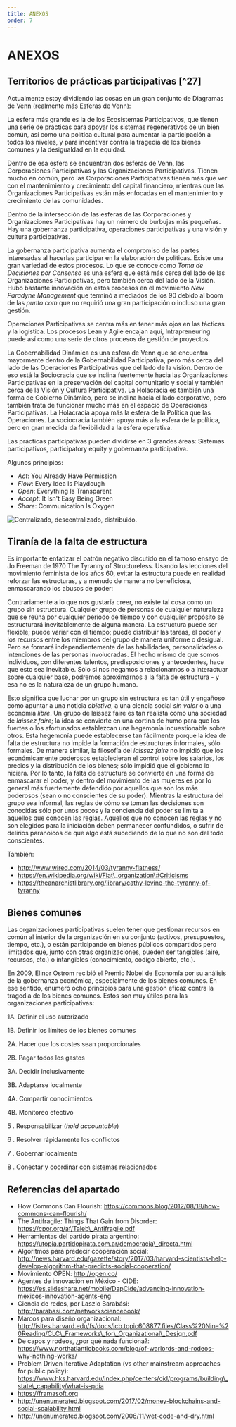 ```yaml
---
title: ANEXOS
order: 7
---
```


# ANEXOS

## Territorios de prácticas participativas [^27]

Actualmente estoy dividiendo las cosas en un gran conjunto de Diagramas de Venn (realmente más Esferas de Venn):

La esfera más grande es la de los Ecosistemas Participativos, que tienen una serie de prácticas para apoyar los sistemas regenerativos de un bien común, así como una política cultural para aumentar la participación a todos los niveles, y para incentivar contra la tragedia de los bienes comunes y la desigualdad en la equidad.

Dentro de esa esfera se encuentran dos esferas de Venn, las Corporaciones Participativas y las Organizaciones Participativas. Tienen mucho en común, pero las Corporaciones Participativas tienen más que ver con el mantenimiento y crecimiento del capital financiero, mientras que las Organizaciones Participativas están más enfocadas en el mantenimiento y crecimiento de las comunidades.

Dentro de la intersección de las esferas de las Corporaciones y Organizaciones Participativas hay un número de burbujas más pequeñas. Hay una gobernanza participativa, operaciones participativas y una visión y cultura participativas.

La gobernanza participativa aumenta el compromiso de las partes interesadas al hacerlas participar en la elaboración de políticas. Existe una gran variedad de estos procesos. Lo que se conoce como _Toma de Decisiones por Consenso_ es una esfera que está más cerca del lado de las Organizaciones Participativas, pero también cerca del lado de la Visión. Hubo bastante innovación en estos procesos en el movimiento _New Paradyne Management_ que terminó a mediados de los 90 debido al boom de las _punto com_ que no requirió una gran participación o incluso una gran gestión.

Operaciones Participativas se centra más en tener más ojos en las tácticas y la logística. Los procesos Lean y Agile encajan aquí, Intrapreneuring puede así como una serie de otros procesos de gestión de proyectos.

La Gobernabilidad Dinámica es una esfera de Venn que se encuentra mayormente dentro de la Gobernabilidad Participativa, pero más cerca del lado de las Operaciones Participativas que del lado de la visión. Dentro de eso está la Sociocracia que se inclina fuertemente hacia las Organizaciones Participativas en la preservación del capital comunitario y social y también cerca de la Visión y Cultura Participativa. La Holacracia es también una forma de Gobierno Dinámico, pero se inclina hacia el lado corporativo, pero también trata de funcionar mucho más en el espacio de Operaciones Participativas. La Holacracia apoya más la esfera de la Política que las Operaciones. La sociocracia también apoya más a la esfera de la política, pero en gran medida da flexibilidad a la esfera operativa.

Las prácticas participativas pueden dividirse en 3 grandes áreas: Sistemas participativos, participatory equity y gobernanza participativa.

Algunos principios:

- _Act_: You Already Have Permission
- _Flow_: Every Idea Is Playdough
- _Open_: Everything Is Transparent
- _Accept_: It Isn't Easy Being Green
- _Share_: Communication Is Oxygen

![Centralizado, descentralizado, distribuido.](../images/decentralized.png)

## Tiranía de la falta de estructura

Es importante enfatizar el patrón negativo discutido en el famoso ensayo de Jo Freeman de 1970 The Tyranny of Structureless. Usando las lecciones del movimiento feminista de los años 60, evitar la estructura puede en realidad reforzar las estructuras, y a menudo de manera no beneficiosa, enmascarando los abusos de poder:

Contrariamente a lo que nos gustaría creer, no existe tal cosa como un grupo sin estructura. Cualquier grupo de personas de cualquier naturaleza que se reúna por cualquier período de tiempo y con cualquier propósito se estructurará inevitablemente de alguna manera. La estructura puede ser flexible; puede variar con el tiempo; puede distribuir las tareas, el poder y los recursos entre los miembros del grupo de manera uniforme o desigual. Pero se formará independientemente de las habilidades, personalidades o intenciones de las personas involucradas. El hecho mismo de que somos individuos, con diferentes talentos, predisposiciones y antecedentes, hace que esto sea inevitable. Sólo si nos negamos a relacionarnos o a interactuar sobre cualquier base, podremos aproximarnos a la falta de estructura - y esa no es la naturaleza de un grupo humano.

Esto significa que luchar por un grupo sin estructura es tan útil y engañoso como apuntar a una noticia _objetiva_, a una ciencia social _sin valor_ o a una economía _libre_. Un grupo de laissez faire es tan realista como una sociedad de _laissez faire_; la idea se convierte en una cortina de humo para que los fuertes o los afortunados establezcan una hegemonía incuestionable sobre otros. Esta hegemonía puede establecerse tan fácilmente porque la idea de falta de estructura no impide la formación de estructuras informales, sólo formales. De manera similar, la filosofía del _laissez faire_ no impidió que los económicamente poderosos establecieran el control sobre los salarios, los precios y la distribución de los bienes; sólo impidió que el gobierno lo hiciera. Por lo tanto, la falta de estructura se convierte en una forma de enmascarar el poder, y dentro del movimiento de las mujeres es por lo general más fuertemente defendido por aquellos que son los más poderosos (sean o no conscientes de su poder). Mientras la estructura del grupo sea informal, las reglas de cómo se toman las decisiones son conocidas sólo por unos pocos y la conciencia del poder se limita a aquellos que conocen las reglas. Aquellos que no conocen las reglas y no son elegidos para la iniciación deben permanecer confundidos, o sufrir de delirios paranoicos de que algo está sucediendo de lo que no son del todo conscientes.

También:

- http://www.wired.com/2014/03/tyranny-flatness/
- https://en.wikipedia.org/wiki/Flat\_organization\#Criticisms
- https://theanarchistlibrary.org/library/cathy-levine-the-tyranny-of-tyranny

## Bienes comunes

Las organizaciones participativas suelen tener que gestionar recursos en común al interior de la organización en su conjunto (activos, presupuestos, tiempo, etc.), o están participando en bienes públicos compartidos pero limitados que, junto con otras organizaciones, pueden ser tangibles (aire, recursos, etc.) o intangibles (conocimiento, código abierto, etc.).

En 2009, Elinor Ostrom recibió el Premio Nobel de Economía por su análisis de la gobernanza económica, especialmente de los bienes comunes. En ese sentido, enumeró ocho principios para una gestión eficaz contra la tragedia de los bienes comunes. Estos son muy útiles para las organizaciones participativas:

1A. Definir el uso autorizado

1B. Definir los límites de los bienes comunes

2A. Hacer que los costes sean proporcionales

2B. Pagar todos los gastos

3A. Decidir inclusivamente

3B. Adaptarse localmente

4A. Compartir conocimientos

4B. Monitoreo efectivo

5 . Responsabilizar (_hold accountable_)

6 . Resolver rápidamente los conflictos

7 . Gobernar localmente

8 . Conectar y coordinar con sistemas relacionados

## Referencias del apartado

- How Commons Can Flourish: https://commons.blog/2012/08/18/how-commons-can-flourish/
- The Antifragile: Things That Gain from Disorder: https://cpor.org/af/Taleb\_Antifragile.pdf
- Herramientas del partido pirata argentino: https://utopia.partidopirata.com.ar/democracia\_directa.html
- Algoritmos para predecir cooperación social: http://news.harvard.edu/gazette/story/2017/03/harvard-scientists-help-develop-algorithm-that-predicts-social-cooperation/
- Movimiento OPEN: http://open.co/
- Agentes de innovación en México - CIDE: https://es.slideshare.net/mobile/DapCide/advancing-innovation-mexicos-innovation-agents-eng
- Ciencia de redes, por Laszlo Barabási: http://barabasi.com/networksciencebook/
- Marcos para diseño organizacional: http://isites.harvard.edu/fs/docs/icb.topic608877.files/Class%20Nine%20Reading/CLC\_Frameworks\_for\_Organizational\_Design.pdf
- De capos y rodeos, ¿por qué nada funciona?: https://www.northatlanticbooks.com/blog/of-warlords-and-rodeos-why-nothing-works/
- Problem Driven Iterative Adaptation (vs other mainstream approaches for public policy): https://www.hks.harvard.edu/index.php/centers/cid/programs/building\_state\_capability/what-is-pdia
- https://framasoft.org
- http://unenumerated.blogspot.com/2017/02/money-blockchains-and-social-scalability.html
- http://unenumerated.blogspot.com/2006/11/wet-code-and-dry.html
